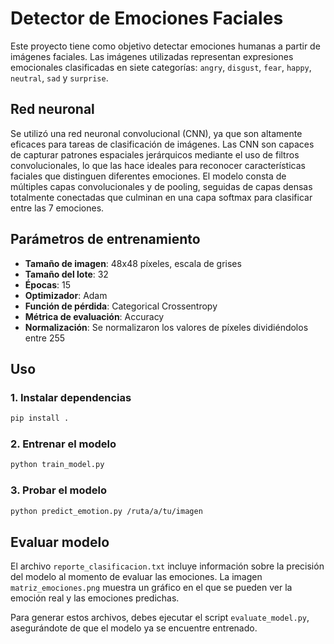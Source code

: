 # Detector de Emociones Faciales

Este proyecto tiene como objetivo detectar emociones humanas a partir de imágenes faciales. Las imágenes utilizadas representan expresiones emocionales clasificadas en siete categorías: `angry`, `disgust`, `fear`, `happy`, `neutral`, `sad` y `surprise`.

## Red neuronal

Se utilizó una red neuronal convolucional (CNN), ya que son altamente eficaces para tareas de clasificación de imágenes. Las CNN son capaces de capturar patrones espaciales jerárquicos mediante el uso de filtros convolucionales, lo que las hace ideales para reconocer características faciales que distinguen diferentes emociones. El modelo consta de múltiples capas convolucionales y de pooling, seguidas de capas densas totalmente conectadas que culminan en una capa softmax para clasificar entre las 7 emociones.

## Parámetros de entrenamiento

- **Tamaño de imagen**: 48x48 píxeles, escala de grises
- **Tamaño del lote**: 32
- **Épocas**: 15
- **Optimizador**: Adam
- **Función de pérdida**: Categorical Crossentropy
- **Métrica de evaluación**: Accuracy
- **Normalización**: Se normalizaron los valores de píxeles dividiéndolos entre 255

## Uso

### 1. Instalar dependencias

```bash
pip install .
```

### 2. Entrenar el modelo

```bash
python train_model.py
```
### 3. Probar el modelo

```bash
python predict_emotion.py /ruta/a/tu/imagen
```

## Evaluar modelo

El archivo `reporte_clasificacion.txt` incluye información sobre la precisión del modelo al momento de evaluar las emociones. La imagen `matriz_emociones.png` muestra un gráfico en el que se pueden ver la emoción real y las emociones predichas.

Para generar estos archivos, debes ejecutar el script `evaluate_model.py`, asegurándote de que el modelo ya se encuentre entrenado.
